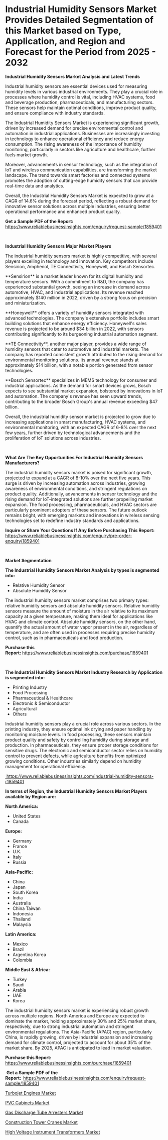 <p><h1>Industrial Humidity Sensors Market Provides Detailed Segmentation of this Market based on Type, Application, and Region and Forecast for the Period from 2025 - 2032</h1></p><p><strong>Industrial Humidity Sensors Market Analysis and Latest Trends</strong></p>
<p><p>Industrial humidity sensors are essential devices used for measuring humidity levels in various industrial environments. They play a crucial role in processes where humidity control is vital, including HVAC systems, food and beverage production, pharmaceuticals, and manufacturing sectors. These sensors help maintain optimal conditions, improve product quality, and ensure compliance with industry standards.</p><p>The Industrial Humidity Sensors Market is experiencing significant growth, driven by increased demand for precise environmental control and automation in industrial applications. Businesses are increasingly investing in technology to enhance operational efficiency and reduce energy consumption. The rising awareness of the importance of humidity monitoring, particularly in sectors like agriculture and healthcare, further fuels market growth.</p><p>Moreover, advancements in sensor technology, such as the integration of IoT and wireless communication capabilities, are transforming the market landscape. The trend towards smart factories and connected systems promotes the adoption of cutting-edge humidity sensors that can provide real-time data and analytics.</p><p>Overall, the Industrial Humidity Sensors Market is expected to grow at a CAGR of 14.6% during the forecast period, reflecting a robust demand for innovative sensor solutions across multiple industries, ensuring better operational performance and enhanced product quality.</p></p>
<p><strong>Get a Sample PDF of the Report:&nbsp;</strong> <a href="https://www.reliablebusinessinsights.com/enquiry/request-sample/1859401?utm_campaign=1106&utm_medium=2&utm_source=Github&utm_content=ia&utm_term=08042025&utm_id=industrial-humidity-sensors">https://www.reliablebusinessinsights.com/enquiry/request-sample/1859401</a></p>
<p>&nbsp;</p>
<p><strong>Industrial Humidity Sensors Major Market Players</strong></p>
<p><p>The industrial humidity sensors market is highly competitive, with several players excelling in technology and innovation. Key competitors include Sensirion, Amphenol, TE Connectivity, Honeywell, and Bosch Sensortec.</p><p>**Sensirion** is a market leader known for its digital humidity and temperature sensors. With a commitment to R&D, the company has experienced substantial growth, seeing an increase in demand across automotive, HVAC, and industrial applications. Its revenue reached approximately $140 million in 2022, driven by a strong focus on precision and miniaturization.</p><p>**Honeywell** offers a variety of humidity sensors integrated with advanced technologies. The company's extensive portfolio includes smart building solutions that enhance energy efficiency. Honeywell's sales revenue is projected to be around $34 billion in 2022, with sensors contributing significantly to its burgeoning industrial automation segment.</p><p>**TE Connectivity**, another major player, provides a wide range of humidity sensors that cater to automotive and industrial markets. The company has reported consistent growth attributed to the rising demand for environmental monitoring solutions. Its annual revenue stands at approximately $14 billion, with a notable portion generated from sensor technologies.</p><p>**Bosch Sensortec** specializes in MEMS technology for consumer and industrial applications. As the demand for smart devices grows, Bosch expects to see substantial market expansion, bolstered by innovations in IoT and automation. The company's revenue has seen upward trends, contributing to the broader Bosch Group's annual revenue exceeding $47 billion.</p><p>Overall, the industrial humidity sensor market is projected to grow due to increasing applications in smart manufacturing, HVAC systems, and environmental monitoring, with an expected CAGR of 6-8% over the next few years, further driven by technological advancements and the proliferation of IoT solutions across industries.</p></p>
<p>&nbsp;</p>
<p><strong>What Are The Key Opportunities For Industrial Humidity Sensors Manufacturers?</strong></p>
<p><p>The industrial humidity sensors market is poised for significant growth, projected to expand at a CAGR of 8-10% over the next five years. This surge is driven by increasing automation across industries, growing awareness of environmental conditions, and stringent regulations on product quality. Additionally, advancements in sensor technology and the rising demand for IoT-integrated solutions are further propelling market expansion. The food processing, pharmaceuticals, and HVAC sectors are particularly prominent adopters of these sensors. The future outlook remains bright, with emerging markets and innovations in wireless sensing technologies set to redefine industry standards and applications.</p></p>
<p><strong>Inquire or Share Your Questions If Any Before Purchasing This Report:</strong> <a href="https://www.reliablebusinessinsights.com/enquiry/pre-order-enquiry/1859401?utm_campaign=1106&utm_medium=2&utm_source=Github&utm_content=ia&utm_term=08042025&utm_id=industrial-humidity-sensors">https://www.reliablebusinessinsights.com/enquiry/pre-order-enquiry/1859401</a></p>
<p>&nbsp;</p>
<p><strong>Market Segmentation</strong></p>
<p><strong>The Industrial Humidity Sensors Market Analysis by types is segmented into:</strong></p>
<p><ul><li>Relative Humidity Sensor</li><li>Absolute Humidity Sensor</li></ul></p>
<p><p>The industrial humidity sensors market comprises two primary types: relative humidity sensors and absolute humidity sensors. Relative humidity sensors measure the amount of moisture in the air relative to its maximum capacity at a given temperature, making them ideal for applications like HVAC and climate control. Absolute humidity sensors, on the other hand, quantify the actual amount of water vapor present in the air, regardless of temperature, and are often used in processes requiring precise humidity control, such as in pharmaceuticals and food production.</p></p>
<p><strong>Purchase this Report:&nbsp;</strong><a href="https://www.reliablebusinessinsights.com/purchase/1859401?utm_campaign=1106&utm_medium=2&utm_source=Github&utm_content=ia&utm_term=08042025&utm_id=industrial-humidity-sensors">https://www.reliablebusinessinsights.com/purchase/1859401</a></p>
<p>&nbsp;</p>
<p><strong>The Industrial Humidity Sensors Market Industry Research by Application is segmented into:</strong></p>
<p><ul><li>Printing Industry</li><li>Food Processing</li><li>Pharmaceutical & Healthcare</li><li>Electronic & Semiconductor</li><li>Agricultural</li><li>Others</li></ul></p>
<p><p>Industrial humidity sensors play a crucial role across various sectors. In the printing industry, they ensure optimal ink drying and paper handling by monitoring moisture levels. In food processing, these sensors maintain product quality and safety by controlling humidity during storage and production. In pharmaceuticals, they ensure proper storage conditions for sensitive drugs. The electronic and semiconductor sector relies on humidity control to prevent defects, while agriculture benefits from optimized growing conditions. Other industries similarly depend on humidity management for operational efficiency.</p></p>
<p><a href="https://www.reliablebusinessinsights.com/industrial-humidity-sensors-r1859401?utm_campaign=1106&utm_medium=2&utm_source=Github&utm_content=ia&utm_term=08042025&utm_id=industrial-humidity-sensors">&nbsp;https://www.reliablebusinessinsights.com/industrial-humidity-sensors-r1859401</a></p>
<p><strong>In terms of Region, the Industrial Humidity Sensors Market Players available by Region are:</strong></p>
<p>
    <p> <strong> North America: </strong>
        <ul>
            <li>United States</li>
            <li>Canada</li>
        </ul>
        </p> 
    <p> <strong> Europe: </strong>
        <ul>
            <li>Germany</li>
            <li>France</li>
            <li>U.K.</li>
            <li>Italy</li>
            <li>Russia</li>
        </ul>
        </p> 
    <p> <strong> Asia-Pacific: </strong>
        <ul>
            <li>China</li>
            <li>Japan</li>
            <li>South Korea</li>
            <li>India</li>
            <li>Australia</li>
            <li>China Taiwan</li>
            <li>Indonesia</li>
            <li>Thailand</li>
            <li>Malaysia</li>
        </ul>
        </p> 
    <p> <strong> Latin America: </strong>
        <ul>
            <li>Mexico</li>
            <li>Brazil</li>
            <li>Argentina Korea</li>
            <li>Colombia</li>
        </ul>
        </p> 
    <p> <strong> Middle East & Africa: </strong>
        <ul>
            <li>Turkey</li>
            <li>Saudi</li>
            <li>Arabia</li>
            <li>UAE</li>
            <li>Korea</li>
        </ul>
    </p>
    </p>
<p><p>The industrial humidity sensors market is experiencing robust growth across multiple regions. North America and Europe are expected to dominate the market, holding approximately 30% and 25% market share, respectively, due to strong industrial automation and stringent environmental regulations. The Asia-Pacific (APAC) region, particularly China, is rapidly growing, driven by industrial expansion and increasing demand for climate control, projected to account for about 35% of the market share. By 2025, APAC is anticipated to lead in market valuation.</p></p>
<p><strong>Purchase this Report: </strong><a href="https://www.reliablebusinessinsights.com/purchase/1859401?utm_campaign=1106&utm_medium=2&utm_source=Github&utm_content=ia&utm_term=08042025&utm_id=industrial-humidity-sensors">https://www.reliablebusinessinsights.com/purchase/1859401</a></p>
<p>&nbsp;<strong>Get a Sample PDF of the Report:&nbsp;&nbsp;</strong><a href="https://www.reliablebusinessinsights.com/enquiry/request-sample/1859401?utm_campaign=1106&utm_medium=2&utm_source=Github&utm_content=ia&utm_term=08042025&utm_id=industrial-humidity-sensors">https://www.reliablebusinessinsights.com/enquiry/request-sample/1859401</a></p>
<p><strong></strong></p>
<p><p><a href="https://github.com/rumaskdallys2/Market-Research-Report-List-1/blob/main/turbojet-engines-market.md?utm_campaign=1106&utm_medium=2&utm_source=Github&utm_content=ia&utm_term=08042025&utm_id=industrial-humidity-sensors">Turbojet Engines Market</a></p><p><a href="https://github.com/godekkutero4/Market-Research-Report-List-1/blob/main/pvc-cabinets-market.md?utm_campaign=1106&utm_medium=2&utm_source=Github&utm_content=ia&utm_term=08042025&utm_id=industrial-humidity-sensors">PVC Cabinets Market</a></p><p><a href="https://github.com/rjaibiagha/Market-Research-Report-List-1/blob/main/gas-discharge-tube-arresters-market.md?utm_campaign=1106&utm_medium=2&utm_source=Github&utm_content=ia&utm_term=08042025&utm_id=industrial-humidity-sensors">Gas Discharge Tube Arresters Market</a></p><p><a href="https://github.com/dringmurza6r/Market-Research-Report-List-1/blob/main/construction-tower-cranes-market.md?utm_campaign=1106&utm_medium=2&utm_source=Github&utm_content=ia&utm_term=08042025&utm_id=industrial-humidity-sensors">Construction Tower Cranes Market</a></p><p><a href="https://github.com/abdhsheila7/Market-Research-Report-List-1/blob/main/high-voltage-instrument-transformers-market.md?utm_campaign=1106&utm_medium=2&utm_source=Github&utm_content=ia&utm_term=08042025&utm_id=industrial-humidity-sensors">High Voltage Instrument Transformers Market</a></p></p>
